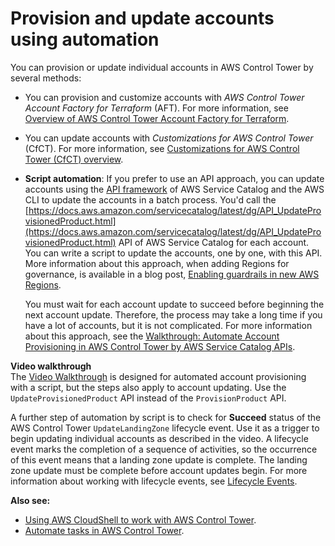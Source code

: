 # Provision and update accounts using automation<a name="update-accounts-by-script"></a>

You can provision or update individual accounts in AWS Control Tower by several methods:
+ You can provision and customize accounts with *AWS Control Tower Account Factory for Terraform* \(AFT\)\. For more information, see [Overview of AWS Control Tower Account Factory for Terraform](aft-overview.md)\.
+ You can update accounts with *Customizations for AWS Control Tower* \(CfCT\)\. For more information, see [Customizations for AWS Control Tower \(CfCT\) overview](cfct-overview.md)\.
+ **Script automation**: If you prefer to use an API approach, you can update accounts using the [API framework](https://docs.aws.amazon.com/servicecatalog/latest/dg/API_Reference.html) of AWS Service Catalog and the AWS CLI to update the accounts in a batch process\. You'd call the [https://docs.aws.amazon.com/servicecatalog/latest/dg/API_UpdateProvisionedProduct.html](https://docs.aws.amazon.com/servicecatalog/latest/dg/API_UpdateProvisionedProduct.html) API of AWS Service Catalog for each account\. You can write a script to update the accounts, one by one, with this API\. More information about this approach, when adding Regions for governance, is available in a blog post, [Enabling guardrails in new AWS Regions](http://aws.amazon.com/blogs/architecture/field-notes-enabling-guardrails-in-new-aws-regions-the-aws-control-tower-supports/)\.

  You must wait for each account update to succeed before beginning the next account update\. Therefore, the process may take a long time if you have a lot of accounts, but it is not complicated\. For more information about this approach, see the [Walkthrough: Automate Account Provisioning in AWS Control Tower by AWS Service Catalog APIs](automated-provisioning-walkthrough.md)\.

**Video walkthrough**  
The [Video Walkthrough](automated-provisioning-walkthrough.md#automated-provisioning-video) is designed for automated account provisioning with a script, but the steps also apply to account updating\. Use the `UpdateProvisionedProduct` API instead of the `ProvisionProduct` API\.

A further step of automation by script is to check for **Succeed** status of the AWS Control Tower `UpdateLandingZone` lifecycle event\. Use it as a trigger to begin updating individual accounts as described in the video\. A lifecycle event marks the completion of a sequence of activities, so the occurrence of this event means that a landing zone update is complete\. The landing zone update must be complete before account updates begin\. For more information about working with lifecycle events, see [Lifecycle Events](https://docs.aws.amazon.com/controltower/latest/userguide/lifecycle-events.html)\.

**Also see:**
+ [Using AWS CloudShell to work with AWS Control Tower](using-aws-with-cloudshell.md)\.
+ [Automate tasks in AWS Control Tower](automating-tasks.md)\.